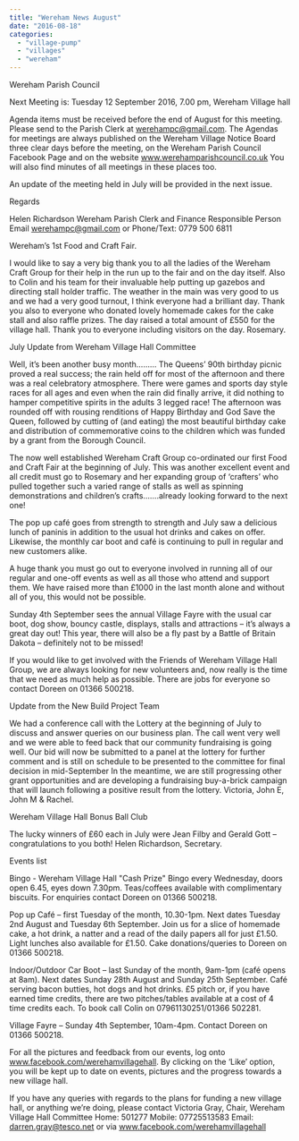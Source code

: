 ```yaml
---
title: "Wereham News August"
date: "2016-08-18"
categories: 
  - "village-pump"
  - "villages"
  - "wereham"
---
```


Wereham Parish Council

Next Meeting is: Tuesday 12 September 2016, 7.00 pm, Wereham Village hall

Agenda items must be received before the end of August for this meeting. Please send to the Parish Clerk at werehampc@gmail.com. The Agendas for meetings are always published on the Wereham Village Notice Board three clear days before the meeting, on the Wereham Parish Council Facebook Page and on the website www.werehamparishcouncil.co.uk You will also find minutes of all meetings in these places too.

An update of the meeting held in July will be provided in the next issue.

Regards

Helen Richardson Wereham Parish Clerk and Finance Responsible Person Email werehampc@gmail.com or Phone/Text: 0779 500 6811

Wereham’s 1st Food and Craft Fair.

I would like to say a very big thank you to all the ladies of the Wereham Craft Group for their help in the run up to the fair and on the day itself. Also to Colin and his team for their invaluable help putting up gazebos and directing stall holder traffic. The weather in the main was very good to us and we had a very good turnout, I think everyone had a brilliant day. Thank you also to everyone who donated lovely homemade cakes for the cake stall and also raffle prizes. The day raised a total amount of £550 for the village hall. Thank you to everyone including visitors on the day. Rosemary.

July Update from Wereham Village Hall Committee

Well, it’s been another busy month……… The Queens’ 90th birthday picnic proved a real success; the rain held off for most of the afternoon and there was a real celebratory atmosphere. There were games and sports day style races for all ages and even when the rain did finally arrive, it did nothing to hamper competitive spirits in the adults 3 legged race! The afternoon was rounded off with rousing renditions of Happy Birthday and God Save the Queen, followed by cutting of (and eating) the most beautiful birthday cake and distribution of commemorative coins to the children which was funded by a grant from the Borough Council.

The now well established Wereham Craft Group co-ordinated our first Food and Craft Fair at the beginning of July. This was another excellent event and all credit must go to Rosemary and her expanding group of ‘crafters’ who pulled together such a varied range of stalls as well as spinning demonstrations and children’s crafts…….already looking forward to the next one!

The pop up café goes from strength to strength and July saw a delicious lunch of paninis in addition to the usual hot drinks and cakes on offer. Likewise, the monthly car boot and café is continuing to pull in regular and new customers alike.

A huge thank you must go out to everyone involved in running all of our regular and one-off events as well as all those who attend and support them. We have raised more than £1000 in the last month alone and without all of you, this would not be possible.

Sunday 4th September sees the annual Village Fayre with the usual car boot, dog show, bouncy castle, displays, stalls and attractions – it’s always a great day out! This year, there will also be a fly past by a Battle of Britain Dakota – definitely not to be missed!

If you would like to get involved with the Friends of Wereham Village Hall Group, we are always looking for new volunteers and, now really is the time that we need as much help as possible. There are jobs for everyone so contact Doreen on 01366 500218.

Update from the New Build Project Team

We had a conference call with the Lottery at the beginning of July to discuss and answer queries on our business plan. The call went very well and we were able to feed back that our community fundraising is going well. Our bid will now be submitted to a panel at the lottery for further comment and is still on schedule to be presented to the committee for final decision in mid-September In the meantime, we are still progressing other grant opportunities and are developing a fundraising buy-a-brick campaign that will launch following a positive result from the lottery. Victoria, John E, John M & Rachel.

Wereham Village Hall Bonus Ball Club

The lucky winners of £60 each in July were Jean Filby and Gerald Gott – congratulations to you both! Helen Richardson, Secretary.

Events list

Bingo - Wereham Village Hall "Cash Prize" Bingo every Wednesday, doors open 6.45, eyes down 7.30pm. Teas/coffees available with complimentary biscuits. For enquiries contact Doreen on 01366 500218.

Pop up Café – first Tuesday of the month, 10.30-1pm. Next dates Tuesday 2nd August and Tuesday 6th September. Join us for a slice of homemade cake, a hot drink, a natter and a read of the daily papers all for just £1.50. Light lunches also available for £1.50. Cake donations/queries to Doreen on 01366 500218.

Indoor/Outdoor Car Boot – last Sunday of the month, 9am-1pm (café opens at 8am). Next dates Sunday 28th August and Sunday 25th September. Café serving bacon butties, hot dogs and hot drinks. £5 pitch or, if you have earned time credits, there are two pitches/tables available at a cost of 4 time credits each. To book call Colin on 07961130251/01366 502281.

Village Fayre – Sunday 4th September, 10am-4pm. Contact Doreen on 01366 500218.

For all the pictures and feedback from our events, log onto www.facebook.com/werehamvillagehall. By clicking on the ‘Like’ option, you will be kept up to date on events, pictures and the progress towards a new village hall.

If you have any queries with regards to the plans for funding a new village hall, or anything we’re doing, please contact Victoria Gray, Chair, Wereham Village Hall Committee Home: 501277 Mobile: 07725513583 Email: darren.gray@tesco.net or via www.facebook.com/werehamvillagehall
